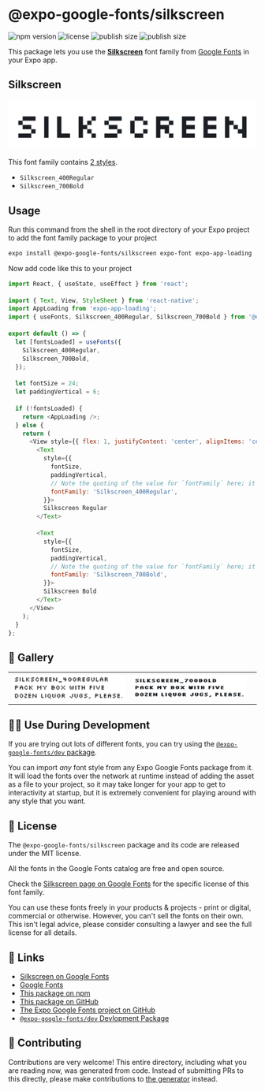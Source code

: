 # @expo-google-fonts/silkscreen

![npm version](https://flat.badgen.net/npm/v/@expo-google-fonts/silkscreen)
![license](https://flat.badgen.net/github/license/expo/google-fonts)
![publish size](https://flat.badgen.net/packagephobia/install/@expo-google-fonts/silkscreen)
![publish size](https://flat.badgen.net/packagephobia/publish/@expo-google-fonts/silkscreen)

This package lets you use the [**Silkscreen**](https://fonts.google.com/specimen/Silkscreen) font family from [Google Fonts](https://fonts.google.com/) in your Expo app.

## Silkscreen

![Silkscreen](./font-family.png)

This font family contains [2 styles](#-gallery).

- `Silkscreen_400Regular`
- `Silkscreen_700Bold`

## Usage

Run this command from the shell in the root directory of your Expo project to add the font family package to your project
```sh
expo install @expo-google-fonts/silkscreen expo-font expo-app-loading
```

Now add code like this to your project
```js
import React, { useState, useEffect } from 'react';

import { Text, View, StyleSheet } from 'react-native';
import AppLoading from 'expo-app-loading';
import { useFonts, Silkscreen_400Regular, Silkscreen_700Bold } from '@expo-google-fonts/silkscreen';

export default () => {
  let [fontsLoaded] = useFonts({
    Silkscreen_400Regular,
    Silkscreen_700Bold,
  });

  let fontSize = 24;
  let paddingVertical = 6;

  if (!fontsLoaded) {
    return <AppLoading />;
  } else {
    return (
      <View style={{ flex: 1, justifyContent: 'center', alignItems: 'center' }}>
        <Text
          style={{
            fontSize,
            paddingVertical,
            // Note the quoting of the value for `fontFamily` here; it expects a string!
            fontFamily: 'Silkscreen_400Regular',
          }}>
          Silkscreen Regular
        </Text>

        <Text
          style={{
            fontSize,
            paddingVertical,
            // Note the quoting of the value for `fontFamily` here; it expects a string!
            fontFamily: 'Silkscreen_700Bold',
          }}>
          Silkscreen Bold
        </Text>
      </View>
    );
  }
};

```

## 🔡 Gallery


||||
|-|-|-|
|![Silkscreen_400Regular](./Silkscreen_400Regular.ttf.png)|![Silkscreen_700Bold](./Silkscreen_700Bold.ttf.png)|||


## 👩‍💻 Use During Development

If you are trying out lots of different fonts, you can try using the [`@expo-google-fonts/dev` package](https://github.com/expo/google-fonts/tree/master/font-packages/dev#readme).

You can import *any* font style from any Expo Google Fonts package from it. It will load the fonts
over the network at runtime instead of adding the asset as a file to your project, so it may take longer
for your app to get to interactivity at startup, but it is extremely convenient
for playing around with any style that you want.

## 📖 License

The `@expo-google-fonts/silkscreen` package and its code are released under the MIT license.

All the fonts in the Google Fonts catalog are free and open source.

Check the [Silkscreen page on Google Fonts](https://fonts.google.com/specimen/Silkscreen) for the specific license of this font family.

You can use these fonts freely in your products & projects - print or digital, commercial or otherwise. However, you can't sell the fonts on their own. This isn't legal advice, please consider consulting a lawyer and see the full license for all details.

## 🔗 Links

- [Silkscreen on Google Fonts](https://fonts.google.com/specimen/Silkscreen)
- [Google Fonts](https://fonts.google.com/)
- [This package on npm](https://www.npmjs.com/package/@expo-google-fonts/silkscreen)
- [This package on GitHub](https://github.com/expo/google-fonts/tree/master/font-packages/silkscreen)
- [The Expo Google Fonts project on GitHub](https://github.com/expo/google-fonts)
- [`@expo-google-fonts/dev` Devlopment Package](https://github.com/expo/google-fonts/tree/master/font-packages/dev)

## 🤝 Contributing

Contributions are very welcome! This entire directory, including what you are reading now, was generated from code. Instead of submitting PRs to this directly, please make contributions to [the generator](https://github.com/expo/google-fonts/tree/master/packages/generator) instead.
